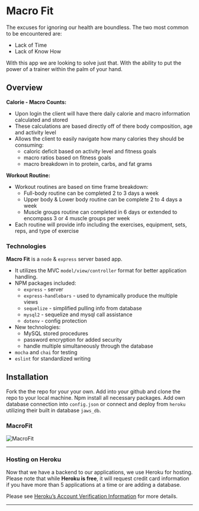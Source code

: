 # Macro Fit

The excuses for ignoring our health are boundless. The two most common to be encountered are:

* Lack of Time
* Lack of Know How

With this app we are looking to solve just that. With the ability to put the power of a trainer 
within the palm of your hand. 


## Overview

**Calorie - Macro Counts:**

* Upon login the client will have there daily calorie and macro information calculated and stored
* These calculations are based directly off of there body composition, age and activity level
* Allows the client to easily navigate how many calories they should be consuming:
    - caloric deficit based on activity level and fitness goals
    - macro ratios based on fitness goals
    - macro breakdown in to protein, carbs, and fat grams



**Workout Routine:**

* Workout routines are based on time frame breakdown:
    - Full-body routine can be completed 2 to 3 days a week
    - Upper body & Lower body routine can be complete 2 to 4 days a week
    - Muscle groups routine can completed in 6 days or extended to encompass
        3 or 4 muscle groups per week 
* Each routine will provide info including the exercises, equipment, sets, reps, and type of exercise


### Technologies

**Macro Fit** is a `node` & `express` server based app. 

* It utilizes the MVC `model/view/controller` format for better application handling.
* NPM packages included:
    - `express` - server
    - `express-handlebars` - used to dynamically produce the multiple views
    - `sequelize` - simplified pulling info from database
    - `mysql2` - sequelize and mysql call assistance
    - `dotenv` - config protection
* New technologies:
    - MySQL stored procedures
    - password encryption for added security
    - handle multiple simultaneously through the database
* `mocha` and `chai` for testing
* `eslint` for standardized writing


## Installation

Fork the the repo for your your own. Add into your github and clone the repo to your local machine.
Npm install all necessary packages. 
Add own database connection into `config.json` or connect 
and deploy from `heroku` utilizing their built in database `jaws_db`. 


### MacroFit


![MacroFit](https://media.giphy.com/media/fqshrY9xCfFrxzExf5/giphy.gif)




- - -

### Hosting on Heroku

Now that we have a backend to our applications, we use Heroku for hosting. Please note that while **Heroku is free**, it will request credit card information if you have more than 5 applications at a time or are adding a database.

Please see [Heroku’s Account Verification Information](https://devcenter.heroku.com/articles/account-verification) for more details.

- - -
